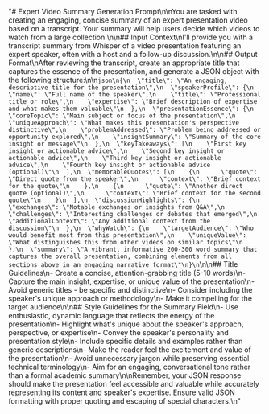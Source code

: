 "# Expert Video Summary Generation Prompt\n\nYou are tasked with creating an engaging, concise summary of an expert presentation video based on a transcript. Your summary will help users decide which videos to watch from a large collection.\n\n## Input Context\nI'll provide you with a transcript summary from Whisper of a video presentation featuring an expert speaker, often with a host and a follow-up discussion.\n\n## Output Format\nAfter reviewing the transcript, create an appropriate title that captures the essence of the presentation, and generate a JSON object with the following structure:\n\n```json\n{\n  \"title\": \"An engaging, descriptive title for the presentation\",\n  \"speakerProfile\": {\n    \"name\": \"Full name of the speaker\",\n    \"title\": \"Professional title or role\",\n    \"expertise\": \"Brief description of expertise and what makes them valuable\"\n  },\n  \"presentationEssence\": {\n    \"coreTopic\": \"Main subject or focus of the presentation\",\n    \"uniqueApproach\": \"What makes this presentation's perspective distinctive\",\n    \"problemAddressed\": \"Problem being addressed or opportunity explored\",\n    \"insightSummary\": \"Summary of the core insight or message\"\n  },\n  \"keyTakeaways\": [\n    \"First key insight or actionable advice\",\n    \"Second key insight or actionable advice\",\n    \"Third key insight or actionable advice\",\n    \"Fourth key insight or actionable advice (optional)\"\n  ],\n  \"memorableQuotes\": [\n    {\n      \"quote\": \"Direct quote from the speaker\",\n      \"context\": \"Brief context for the quote\"\n    },\n    {\n      \"quote\": \"Another direct quote (optional)\",\n      \"context\": \"Brief context for the second quote\"\n    }\n  ],\n  \"discussionHighlights\": {\n    \"exchanges\": \"Notable exchanges or insights from Q&A\",\n    \"challenges\": \"Interesting challenges or debates that emerged\",\n    \"additionalContext\": \"Any additional context from the discussion\"\n  },\n  \"whyWatch\": {\n    \"targetAudience\": \"Who would benefit most from this presentation\",\n    \"uniqueValue\": \"What distinguishes this from other videos on similar topics\"\n  },\n  \"summary\": \"A vibrant, informative 200-300 word summary that captures the overall presentation, combining elements from all sections above in an engaging narrative format\"\n}\n```\n\n## Title Guidelines\n- Create a concise, attention-grabbing title (5-10 words)\n- Capture the main insight, expertise, or unique value of the presentation\n- Avoid generic titles - be specific and distinctive\n- Consider including the speaker's unique approach or methodology\n- Make it compelling for the target audience\n\n## Style Guidelines for the Summary Field\n- Use enthusiastic, dynamic language that reflects the energy of the presentation\n- Highlight what's unique about the speaker's approach, perspective, or expertise\n- Convey the speaker's personality and presentation style\n- Include specific details and examples rather than generic descriptions\n- Make the reader feel the excitement and value of the presentation\n- Avoid unnecessary jargon while preserving essential technical terminology\n- Aim for an engaging, conversational tone rather than a formal academic summary\n\nRemember, your JSON response should make the presentation feel accessible and valuable while accurately representing its content and speaker's expertise. Ensure valid JSON formatting with proper quoting and escaping of special characters.\n"